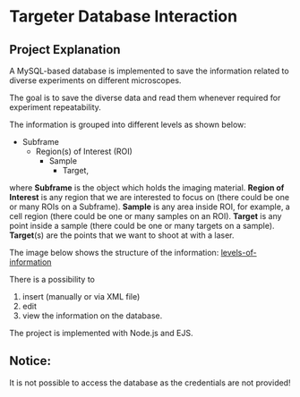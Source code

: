# Targeter Database Interaction

## Project Explanation

A MySQL-based database is implemented to save the information related
to diverse experiments on different microscopes.

The goal is to save the diverse data and read them whenever required for experiment repeatability.

The information is grouped into different levels as shown below:
* Subframe
    * Region(s) of Interest (ROI)
        * Sample
            * Target,

where **Subframe** is the object which holds the imaging material. **Region of Interest** is any region that we are interested to focus on (there could be
one or many ROIs on a Subframe). **Sample** is any area inside ROI, for example, a cell region (there could be one or many samples on an ROI). **Target** is any point inside a sample (there could be one or many targets on a sample).
**Target**(s) are the points that we want to shoot at with a laser.

The image below shows the structure of the information:
[levels-of-information](./imgs/subframe.jpg)

There is a possibility to
1. insert (manually or via XML file)
2. edit
3. view
the information on the database.

The project is implemented with Node.js and EJS.

## Notice:
It is not possible to access the database as the credentials are not provided!
